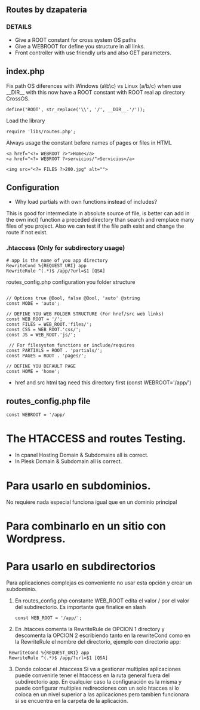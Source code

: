 ## Routes by dzapateria

### DETAILS

- Give a ROOT constant for cross system OS paths
- Give a WEBROOT for define you structure in all links.
- Front controller with use friendly urls and also GET parameters.

## index.php
Fix path OS diferences with Windows (a\b\c) vs Linux (a/b/c) when use \_\_DIR\_\_ 
with this now have a ROOT constant with ROOT real ap directory CrossOS. 
```
define('ROOT', str_replace('\\', '/', __DIR__.'/'));
```
Load the library

``` 
require 'libs/routes.php';
```

Always usage the constant before names of pages or files in HTML
``` 
<a href="<?= WEBROOT ?>">Home</a>
<a href="<?= WEBROOT ?>servicios/">Servicios</a>

<img src="<?= FILES ?>200.jpg" alt="">
```

## Configuration

- Why load partials with own functions instead of includes?

This is good for intermediate in absolute source of file, is better can add in the own inc() function a preceded directory than search and remplace many files of you project. 
Also we can test if the file path exist and change the route if not exist.
### .htaccess (Only for subdirectory usage)

``` 
# app is the name of you app directory
RewriteCond %{REQUEST_URI} app
RewriteRule ^(.*)$ /app/?url=$1 [QSA]
```

routes_config.php configuration you folder structure 
``` 

// Options true @Bool, false @Bool, 'auto' @string
const MODE = 'auto';

// DEFINE YOU WEB FOLDER STRUCTURE (For href/src web links)
const WEB_ROOT = '/';
const FILES = WEB_ROOT.'files/';
const CSS = WEB_ROOT.'css/';
const JS = WEB_ROOT.'js/';

 // For filesystem functions or include/requires
const PARTIALS = ROOT . 'partials/';
const PAGES = ROOT . 'pages/';

// DEFINE YOU DEFAULT PAGE
const HOME = 'home';

```


- href and src html tag need this directory first (const WEBROOT='/app/')


## routes_config.php file

``` 
const WEBROOT = '/app/
```

# The HTACCESS and routes Testing.

- In cpanel Hosting Domain & Subdomains all is correct.
- In Plesk Domain & Subdomain all is correct.

# Para usarlo en subdominios.

No requiere nada especial funciona igual que en un dominio principal

# Para combinarlo en un sitio con Wordpress.

# Para usarlo en subdirectorios 
Para aplicaciones complejas es conveniente no usar esta opción y crear un subdominio.

1. En routes_config.php constante WEB_ROOT edita el valor / por el valor del subdirectorio.
Es importante que finalice en slash
    ``` 
   const WEB_ROOT = '/app/'; 
   ```
2. En .htacces comenta la RewriteRule de OPCION 1 directory y descomenta la OPCION 2 escribiendo 
tanto en la rewriteCond como en la RewriteRule el nombre del directorio, ejemplo con directorio app:

``` 
 RewriteCond %{REQUEST_URI} app
 RewriteRule ^(.*)$ /app/?url=$1 [QSA]
```

3. Donde colocar el .htaccess
Si va a gestionar multiples aplicaciones puede convenirle tener
el htaccess en la ruta general fuera del subdirectorio app.
En cualquier caso la configuración es la misma y puede configurar multiples
redirecciones con un solo htacces si lo coloca en un nivel superior a las aplicaciones pero
tambien funcionara si se encuentra en la carpeta de la aplicación.